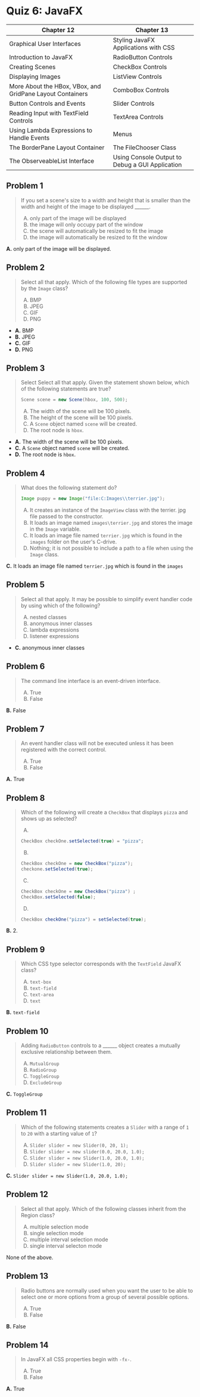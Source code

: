 <style type="text/css">ol { list-style-type: upper-alpha; }</style>

# Quiz 6: JavaFX

| Chapter 12 | Chapter 13 |
| --- | --- |
| Graphical User Interfaces | Styling JavaFX Applications with CSS |
| Introduction to JavaFX | RadioButton Controls |
| Creating Scenes | CheckBox Controls |
| Displaying Images | ListView Controls |
| More About the HBox, VBox, and GridPane Layout Containers | ComboBox Controls |
| Button Controls and Events | Slider Controls |
| Reading Input with TextField Controls | TextArea Controls |
| Using Lambda Expressions to Handle Events | Menus |
| The BorderPane Layout Container | The FileChooser Class |
| The ObserveableList Interface | Using Console Output to Debug a GUI Application |

## Problem 1

> If you set a scene's size to a width and height that is smaller than the width
  and height of the image to be displayed ______.
>
> 1. only part of the image will be displayed
> 2. the image will only occupy part of the window
> 3. the scene will automatically be resized to fit the image
> 4. the image will automatically be resized to fit the window

**A.** only part of the image will be displayed.

## Problem 2

> Select all that apply. Which of the following file types are supported by the
  `Image` class?
>
> 1. BMP
> 2. JPEG
> 3. GIF
> 4. PNG

- **A.** BMP
- **B.** JPEG
- **C.** GIF
- **D.** PNG

## Problem 3

> Select Select all that apply. Given the statement shown below, which of the
  following statements are true?
>
> ```java
> Scene scene = new Scene(hbox, 100, 500);
> ```
>
> 1. The width of the scene will be 100 pixels.
> 2. The height of the scene will be 100 pixels.
> 3. A `Scene` object named `scene` will be created.
> 4. The root node is `hbox`.

- **A.** The width of the scene will be 100 pixels.
- **C.** A `Scene` object named `scene` will be created.
- **D.** The root node is `hbox`.

## Problem 4

> What does the following statement do?
>
> ```java
> Image puppy = new Image("file:C:Images\\terrier.jpg");
> ```
>
> 1. It creates an instance of the `ImageView` class with the terrier. jpg file
     passed to the constructor.
> 2. It loads an image named `images\terrier.jpg` and stores the image in the
     `Image` variable.
> 4. It loads an image file named `terrier.jpg` which is found in the `images`
     folder on the user's C-drive.
> 5. Nothing; it is not possible to include a path to a file when using the
     `Image` class.

**C.** It loads an image file named `terrier.jpg` which is found in the `images`

## Problem 5

> Select all that apply. It may be possible to simplify event handler code by
  using which of the following?
>
> 1. nested classes
> 2. anonymous inner classes
> 3. lambda expressions
> 4. listener expressions

- **C.** anonymous inner classes

## Problem 6

> The command line interface is an event-driven interface.
>
> 1. True
> 2. False

**B.** False

## Problem 7

> An event handler class will not be executed unless it has been registered with
  the correct control.
>
> 1. True
> 2. False

**A.** True

## Problem 8

> Which of the following will create a `CheckBox` that displays `pizza` and
  shows up as selected?
>
> 1.
>
> ```java
> CheckBox checkOne.setSelected(true) = "pizza";
> ```
>
> 2.
>
> ```java
> CheckBox checkOne = new CheckBox("pizza");
> checkone.setSelected(true);
> ```
>
> 3.
>
> ```java
> CheckBox checkOne = new CheckBox("pizza") ;
> CheckBox.setSelected(false);
> ```
>
> 4.
>
> ```java
> CheckBox checkOne("pizza") = setSelected(true);
> ```

**B.** 2.

## Problem 9

> Which CSS type selector corresponds with the `TextField` JavaFX class?
>
> 1. `text-box`
> 2. `text-field`
> 3. `text-area`
> 4. `text`

**B.** `text-field`

## Problem 10

> Adding `RadioButton` controls to a ______ object creates a mutually exclusive
  relationship between them.
>
> 1. `MutualGroup`
> 2. `RadioGroup`
> 3. `ToggleGroup`
> 4. `ExcludeGroup`

**C.** `ToggleGroup`

## Problem 11

> Which of the following statements creates a `Slider` with a range of `1` to
  `20` with a starting value of `1`?
>
> 1. `Slider slider = new Slider(0, 20, 1);`
> 2. `Slider slider = new slider(0.0, 20.0, 1.0);`
> 3. `Slider slider = new Slider(1.0, 20.0, 1.0);`
> 4. `Slider slider = new Slider(1.0, 20);`

**C.** `Slider slider = new Slider(1.0, 20.0, 1.0);`

## Problem 12

> Select all that apply. Which of the following classes inherit from the Region
  class?
>
> 1. multiple selection mode
> 2. single selection mode
> 3. multiple interval selection mode
> 4. single interval selecton mode

None of the above.

## Problem 13

> Radio buttons are normally used when you want the user to be able to select
  one or more options from a group of several possible options.
>
> 1. True
> 2. False

**B.** False

## Problem 14

> In JavaFX all CSS properties begin with `-fx-`.
>
> 1. True
> 2. False

**A.** True
